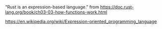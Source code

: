"Rust is an expression-based language." from https://doc.rust-lang.org/book/ch03-03-how-functions-work.html


https://en.wikipedia.org/wiki/Expression-oriented_programming_language
